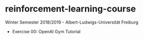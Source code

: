 # reinforcement-learning-course
Winter Semester 2018/2019 - Albert-Ludwigs-Universität Freiburg

- Exercise 00: OpenAI Gym Tutorial
